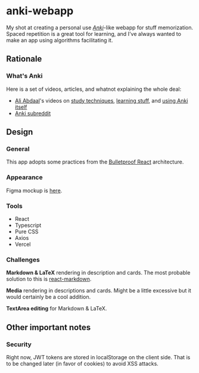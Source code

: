 # anki-webapp

My shot at creating a personal use [_Anki_](https://apps.ankiweb.net)-like webapp for stuff memorization. Spaced repetition is a great tool for learning, and I've always wanted to make an app using algorithms facilitating it.

## Rationale

### What's Anki

Here is a set of videos, articles, and whatnot explaining the whole deal:
- [Ali Abdaal](https://aliabdaal.com)'s videos on [study techniques](https://www.youtube.com/watch?v=ukLnPbIffxE), [learning stuff](https://www.youtube.com/watch?v=unityETmypk), and [using Anki itself](https://www.youtube.com/watch?v=W-EpiaPcgTk)
- [Anki subreddit](https://www.reddit.com/r/Anki/)

## Design

### General

This app adopts some practices from the [Bulletproof React](https://github.com/alan2207/bulletproof-react) architecture.

### Appearance

Figma mockup is [here](https://www.figma.com/file/0R1rTfcYHTo10Wi72FazAE/Web?node-id=0%3A1).

### Tools

- React
- Typescript
- Pure CSS
- Axios
- Vercel

### Challenges

**Markdown & LaTeX** rendering in description and cards. The most probable solution to this is [react-markdown](https://github.com/remarkjs/react-markdown).

**Media** rendering in descriptions and cards. Might be a little excessive but it would certainly be a cool addition.

**TextArea editing** for Markdown & LaTeX.

## Other important notes

### Security

Right now, JWT tokens are stored in localStorage on the client side. That is to be changed later (in favor of cookies) to avoid XSS attacks.
